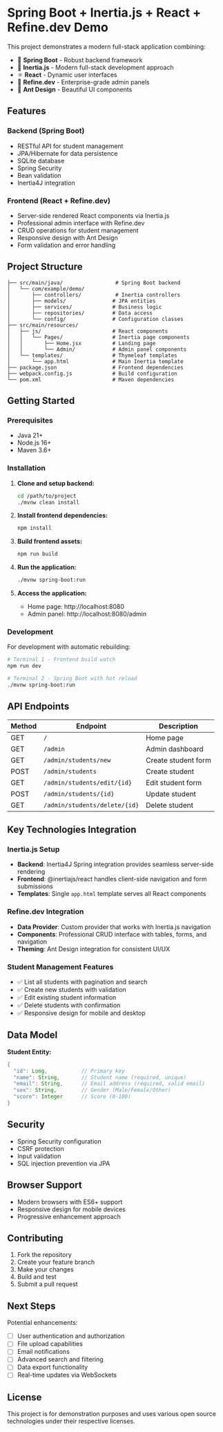 # Spring Boot + Inertia.js + React + Refine.dev Demo

This project demonstrates a modern full-stack application combining:

- 🌱 **Spring Boot** - Robust backend framework
- 🔄 **Inertia.js** - Modern full-stack development approach
- ⚛️ **React** - Dynamic user interfaces  
- 🎨 **Refine.dev** - Enterprise-grade admin panels
- 🎯 **Ant Design** - Beautiful UI components

## Features

### Backend (Spring Boot)
- RESTful API for student management
- JPA/Hibernate for data persistence
- SQLite database
- Spring Security
- Bean validation
- Inertia4J integration

### Frontend (React + Refine.dev)
- Server-side rendered React components via Inertia.js
- Professional admin interface with Refine.dev
- CRUD operations for student management
- Responsive design with Ant Design
- Form validation and error handling

## Project Structure

```
├── src/main/java/                 # Spring Boot backend
│   └── com/example/demo/
│       ├── controllers/           # Inertia controllers
│       ├── models/               # JPA entities
│       ├── services/             # Business logic
│       ├── repositories/         # Data access
│       └── config/               # Configuration classes
├── src/main/resources/
│   ├── js/                       # React components
│   │   └── Pages/                # Inertia page components
│   │       ├── Home.jsx          # Landing page
│   │       └── Admin/            # Admin panel components
│   └── templates/                # Thymeleaf templates
│       └── app.html              # Main Inertia template
├── package.json                  # Frontend dependencies
├── webpack.config.js             # Build configuration
└── pom.xml                       # Maven dependencies
```

## Getting Started

### Prerequisites
- Java 21+
- Node.js 16+
- Maven 3.6+

### Installation

1. **Clone and setup backend:**
   ```bash
   cd /path/to/project
   ./mvnw clean install
   ```

2. **Install frontend dependencies:**
   ```bash
   npm install
   ```

3. **Build frontend assets:**
   ```bash
   npm run build
   ```

4. **Run the application:**
   ```bash
   ./mvnw spring-boot:run
   ```

5. **Access the application:**
   - Home page: http://localhost:8080
   - Admin panel: http://localhost:8080/admin

### Development

For development with automatic rebuilding:

```bash
# Terminal 1 - Frontend build watch
npm run dev

# Terminal 2 - Spring Boot with hot reload
./mvnw spring-boot:run
```

## API Endpoints

| Method | Endpoint                      | Description          |
|--------|-------------------------------|----------------------|
| GET    | `/`                          | Home page            |
| GET    | `/admin`                     | Admin dashboard      |
| GET    | `/admin/students/new`        | Create student form  |
| POST   | `/admin/students`            | Create student       |
| GET    | `/admin/students/edit/{id}`  | Edit student form    |
| POST   | `/admin/students/{id}`       | Update student       |
| GET    | `/admin/students/delete/{id}`| Delete student       |

## Key Technologies Integration

### Inertia.js Setup
- **Backend**: Inertia4J Spring integration provides seamless server-side rendering
- **Frontend**: @inertiajs/react handles client-side navigation and form submissions
- **Templates**: Single `app.html` template serves all React components

### Refine.dev Integration
- **Data Provider**: Custom provider that works with Inertia.js navigation
- **Components**: Professional CRUD interface with tables, forms, and navigation
- **Theming**: Ant Design integration for consistent UI/UX

### Student Management Features
- ✅ List all students with pagination and search
- ✅ Create new students with validation
- ✅ Edit existing student information
- ✅ Delete students with confirmation
- ✅ Responsive design for mobile and desktop

## Data Model

**Student Entity:**
```java
{
  "id": Long,           // Primary key
  "name": String,       // Student name (required, unique)
  "email": String,      // Email address (required, valid email)
  "sex": String,        // Gender (Male/Female/Other)
  "score": Integer      // Score (0-100)
}
```

## Security

- Spring Security configuration
- CSRF protection
- Input validation
- SQL injection prevention via JPA

## Browser Support

- Modern browsers with ES6+ support
- Responsive design for mobile devices
- Progressive enhancement approach

## Contributing

1. Fork the repository
2. Create your feature branch
3. Make your changes
4. Build and test
5. Submit a pull request

## Next Steps

Potential enhancements:
- [ ] User authentication and authorization
- [ ] File upload capabilities
- [ ] Email notifications
- [ ] Advanced search and filtering
- [ ] Data export functionality
- [ ] Real-time updates via WebSockets

## License

This project is for demonstration purposes and uses various open source technologies under their respective licenses.
